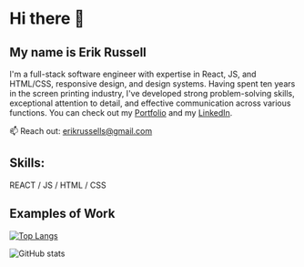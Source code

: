 # Hi there 👋
## My name is Erik Russell

I'm a full-stack software engineer with expertise in React, JS, and HTML/CSS, responsive design, and design systems. Having spent ten years in the screen printing industry, I've developed strong problem-solving skills, exceptional attention to detail, and effective communication across various functions. You can check out my [Portfolio](https://www.erikmrussell.com) and my [LinkedIn](https://www.linkedin.com/in/erik-russell-software-engineer/).

📫 Reach out: erikrussells@gmail.com 

## Skills:

REACT / JS / HTML / CSS

## Examples of  Work


[![Top Langs](https://github-readme-stats.vercel.app/api/top-langs/?username=kaltrunner&layout=compact)](https://github.com/anuraghazra/github-readme-stats)

![GitHub stats](https://github-readme-stats.vercel.app/api?username=kaltrunner&show_icons=true)  

